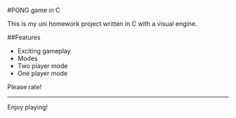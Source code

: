 #PONG game in C

This is my uni homework project written in C with a visual engine.

##Features

* Exciting gameplay
* Modes
 * Two player mode
 * One player mode

Please rate!

----------------------------

Enjoy playing!
